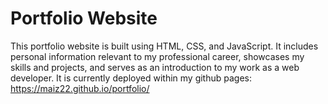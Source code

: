# Portfolio Website
This portfolio website is built using HTML, CSS, and JavaScript. It includes personal information relevant to my professional career, showcases my skills and projects, and serves as an introduction to my work as a web developer.
It is currently deployed within my github pages: https://maiz22.github.io/portfolio/
